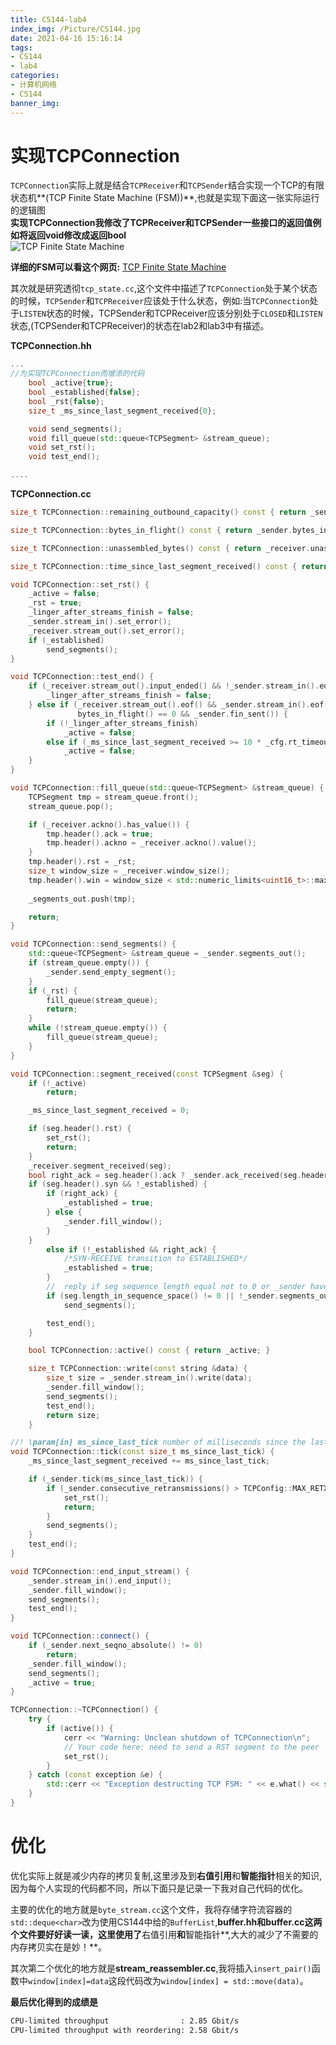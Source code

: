 ```yaml
---
title: CS144-lab4
index_img: /Picture/CS144.jpg
date: 2021-04-16 15:16:14
tags:
- CS144
- lab4
categories:
- 计算机网络
- CS144
banner_img:
---
```


# 实现TCPConnection
`TCPConnection`实际上就是结合`TCPReceiver`和`TCPSender`结合实现一个TCP的有限状态机**(TCP Finite State Machine (FSM))**,也就是实现下面这一张实际运行的逻辑图<br>
**实现TCPConnection我修改了TCPReceiver和TCPSender一些接口的返回值例如将返回void修改成返回bool**<br>
![TCP Finite State Machine ](tcpfsm.png)<br>

**详细的FSM可以看这个网页:** [TCP Finite State Machine](http://tcpipguide.com/free/t_TCPOperationalOverviewandtheTCPFiniteStateMachineF-2.htm)

其次就是研究透彻`tcp_state.cc`,这个文件中描述了`TCPConnection`处于某个状态的时候，`TCPSender`和`TCPReceiver`应该处于什么状态，例如:当`TCPConnection`处于`LISTEN`状态的时候，TCPSender和TCPReceiver应该分别处于`CLOSED`和`LISTEN`状态,(TCPSender和TCPReceiver)的状态在lab2和lab3中有描述。

**TCPConnection.hh**<br>
```C++
...
//为实现TCPConnection而增添的代码
    bool _active{true};
    bool _established{false};
    bool _rst{false};
    size_t _ms_since_last_segment_received{0};

    void send_segments();
    void fill_queue(std::queue<TCPSegment> &stream_queue);
    void set_rst();
    void test_end();

....
```

**TCPConnection.cc**<br>
```C++
size_t TCPConnection::remaining_outbound_capacity() const { return _sender.stream_in().remaining_capacity(); }

size_t TCPConnection::bytes_in_flight() const { return _sender.bytes_in_flight(); }

size_t TCPConnection::unassembled_bytes() const { return _receiver.unassembled_bytes(); }

size_t TCPConnection::time_since_last_segment_received() const { return _ms_since_last_segment_received; }

void TCPConnection::set_rst() {
    _active = false;
    _rst = true;
	_linger_after_streams_finish = false;
    _sender.stream_in().set_error();
    _receiver.stream_out().set_error();
    if (_established)
        send_segments();
}

void TCPConnection::test_end() {
    if (_receiver.stream_out().input_ended() && !_sender.stream_in().eof() && _sender.next_seqno_absolute() > 0) {
        _linger_after_streams_finish = false;
    } else if (_receiver.stream_out().eof() && _sender.stream_in().eof() && unassembled_bytes() == 0 &&
               bytes_in_flight() == 0 && _sender.fin_sent()) {
        if (!_linger_after_streams_finish)
            _active = false;
        else if (_ms_since_last_segment_received >= 10 * _cfg.rt_timeout)
            _active = false;
    }
}

void TCPConnection::fill_queue(std::queue<TCPSegment> &stream_queue) {
    TCPSegment tmp = stream_queue.front();
    stream_queue.pop();

    if (_receiver.ackno().has_value()) {
        tmp.header().ack = true;
        tmp.header().ackno = _receiver.ackno().value();
    }
	tmp.header().rst = _rst;
    size_t window_size = _receiver.window_size();
    tmp.header().win = window_size < std::numeric_limits<uint16_t>::max() ? static_cast<uint16_t>(window_size)
                                                                          : std::numeric_limits<uint16_t>::max();
    _segments_out.push(tmp);

    return;
}

void TCPConnection::send_segments() {
    std::queue<TCPSegment> &stream_queue = _sender.segments_out();
    if (stream_queue.empty()) {
        _sender.send_empty_segment();
    }
    if (_rst) {
        fill_queue(stream_queue);
        return;
    }
    while (!stream_queue.empty()) {
        fill_queue(stream_queue);
    }
}

void TCPConnection::segment_received(const TCPSegment &seg) {
    if (!_active)
        return;

    _ms_since_last_segment_received = 0;

    if (seg.header().rst) {
        set_rst();
        return;
    }
    _receiver.segment_received(seg);
    bool right_ack = seg.header().ack ? _sender.ack_received(seg.header().ackno, seg.header().win) : false;
    if (seg.header().syn && !_established) {
        if (right_ack) {
            _established = true;
        } else {
            _sender.fill_window();
        }
	}
        else if (!_established && right_ack) {
            /*SYN-RECEIVE transition to ESTABLISHED*/
            _established = true;
        }
        //  reply if seg sequence length equal not to 0 or _sender have segments want to send;
        if (seg.length_in_sequence_space() != 0 || !_sender.segments_out().empty())
            send_segments();

        test_end();
    }

    bool TCPConnection::active() const { return _active; }

    size_t TCPConnection::write(const string &data) {
        size_t size = _sender.stream_in().write(data);
        _sender.fill_window();
        send_segments();
        test_end();
        return size;
    }

//! \param[in] ms_since_last_tick number of milliseconds since the last call to this method
void TCPConnection::tick(const size_t ms_since_last_tick) {
    _ms_since_last_segment_received += ms_since_last_tick;

    if (_sender.tick(ms_since_last_tick)) {
        if (_sender.consecutive_retransmissions() > TCPConfig::MAX_RETX_ATTEMPTS) {
            set_rst();
            return;
        }
        send_segments();
    }
    test_end();
}

void TCPConnection::end_input_stream() {
    _sender.stream_in().end_input();
    _sender.fill_window();
    send_segments();
    test_end();
}

void TCPConnection::connect() {
    if (_sender.next_seqno_absolute() != 0)
        return;
    _sender.fill_window();
    send_segments();
    _active = true;
}

TCPConnection::~TCPConnection() {
    try {
        if (active()) {
            cerr << "Warning: Unclean shutdown of TCPConnection\n";
            // Your code here: need to send a RST segment to the peer
            set_rst();
        }
    } catch (const exception &e) {
        std::cerr << "Exception destructing TCP FSM: " << e.what() << std::endl;
    }
}
```
# 优化
优化实际上就是减少内存的拷贝复制,这里涉及到**右值引用**和**智能指针**相关的知识,因为每个人实现的代码都不同，所以下面只是记录一下我对自己代码的优化。<br>

主要的优化的地方就是`byte_stream.cc`这个文件，我将存储字符流容器的`std::deque<char>`改为使用CS144中给的`BufferList`,**buffer.hh和buffer.cc这两个文件要好好读一读，这里使用了**右值引用**和**智能指针**,大大的减少了不需要的内存拷贝实在是妙！**。<br>

其次第二个优化的地方就是**stream_reassembler.cc**,我将插入`insert_pair()`函数中`window[index]=data`这段代码改为`window[index] = std::move(data)`。<br>

**最后优化得到的成绩是**
```bash
CPU-limited throughput                : 2.85 Gbit/s
CPU-limited throughput with reordering: 2.58 Gbit/s
```
